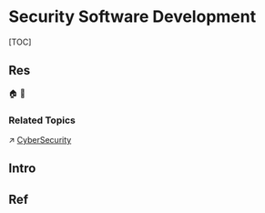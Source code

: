 # Security Software Development

[TOC]



## Res
🏠 
🚧 


### Related Topics
↗ [CyberSecurity](../../CyberSecurity/CyberSecurity.md)



## Intro



## Ref

